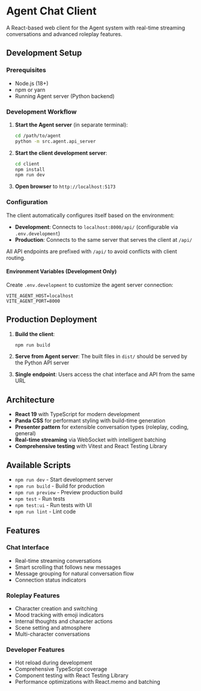 # Agent Chat Client

A React-based web client for the Agent system with real-time streaming conversations and advanced roleplay features.

## Development Setup

### Prerequisites
- Node.js (18+)
- npm or yarn
- Running Agent server (Python backend)

### Development Workflow

1. **Start the Agent server** (in separate terminal):
   ```bash
   cd /path/to/agent
   python -m src.agent.api_server
   ```

2. **Start the client development server**:
   ```bash
   cd client
   npm install
   npm run dev
   ```

3. **Open browser** to `http://localhost:5173`

### Configuration

The client automatically configures itself based on the environment:

- **Development**: Connects to `localhost:8000/api/` (configurable via `.env.development`)
- **Production**: Connects to the same server that serves the client at `/api/`

All API endpoints are prefixed with `/api/` to avoid conflicts with client routing.

#### Environment Variables (Development Only)

Create `.env.development` to customize the agent server connection:

```env
VITE_AGENT_HOST=localhost
VITE_AGENT_PORT=8000
```

## Production Deployment

1. **Build the client**:
   ```bash
   npm run build
   ```

2. **Serve from Agent server**: The built files in `dist/` should be served by the Python API server

3. **Single endpoint**: Users access the chat interface and API from the same URL

## Architecture

- **React 19** with TypeScript for modern development
- **Panda CSS** for performant styling with build-time generation
- **Presenter pattern** for extensible conversation types (roleplay, coding, general)
- **Real-time streaming** via WebSocket with intelligent batching
- **Comprehensive testing** with Vitest and React Testing Library

## Available Scripts

- `npm run dev` - Start development server
- `npm run build` - Build for production
- `npm run preview` - Preview production build
- `npm test` - Run tests
- `npm test:ui` - Run tests with UI
- `npm run lint` - Lint code

## Features

### Chat Interface
- Real-time streaming conversations
- Smart scrolling that follows new messages
- Message grouping for natural conversation flow
- Connection status indicators

### Roleplay Features
- Character creation and switching
- Mood tracking with emoji indicators
- Internal thoughts and character actions
- Scene setting and atmosphere
- Multi-character conversations

### Developer Features
- Hot reload during development
- Comprehensive TypeScript coverage
- Component testing with React Testing Library
- Performance optimizations with React.memo and batching